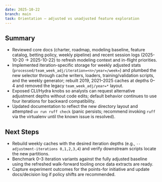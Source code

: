 ```yaml
---
date: 2025-10-22
branch: main
task: Orientation — adjusted vs unadjusted feature exploration
---
```


## Summary

- Reviewed core docs (charter, roadmap, modeling baseline, feature catalog, betting policy, weekly pipeline) and recent session logs (2025-10-20 → 2025-10-22) to refresh modeling context and in-flight priorities.
- Implemented iteration-specific storage for weekly adjusted stats (`processed/team_week_adj/iteration=<n>/year=/week=`) and plumbed the new selector through cache writers, loaders, training/validation scripts, and the weekly generator; rebuilt 2019, 2021–2025 caches at depths 0–4 and removed the legacy `team_week_adj/year=*` layout.
- Exposed CLI/Hydra knobs so analysts can request alternative adjustment depths without code edits; default behavior continues to use four iterations for backward compatibility.
- Updated documentation to reflect the new directory layout and attempted `uv run ruff check` (panic persists; recommend invoking `ruff` via the virtualenv until the known issue is resolved).

## Next Steps

- Rebuild weekly caches with the desired iteration depths (e.g., `--adjustment-iterations 0,1,2,3,4`) and verify downstream scripts locate the new partitions.
- Benchmark 0–3 iteration variants against the fully adjusted baseline using the refreshed walk-forward tooling once data extracts are ready.
- Capture experiment outcomes for the points-for initiative and update docs/decision log if policy shifts are recommended.

